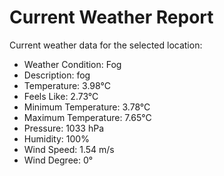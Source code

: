 # Current Weather Report
Current weather data for the selected location:
- Weather Condition: Fog
- Description: fog
- Temperature: 3.98°C
- Feels Like: 2.73°C
- Minimum Temperature: 3.78°C
- Maximum Temperature: 7.65°C
- Pressure: 1033 hPa
- Humidity: 100%
- Wind Speed: 1.54 m/s
- Wind Degree: 0°
